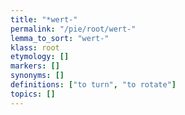 ```yaml
---
title: "*wert-"
permalink: "/pie/root/wert-"
lemma_to_sort: "wert-"
klass: root
etymology: []
markers: []
synonyms: []
definitions: ["to turn", "to rotate"]
topics: []
---
```

